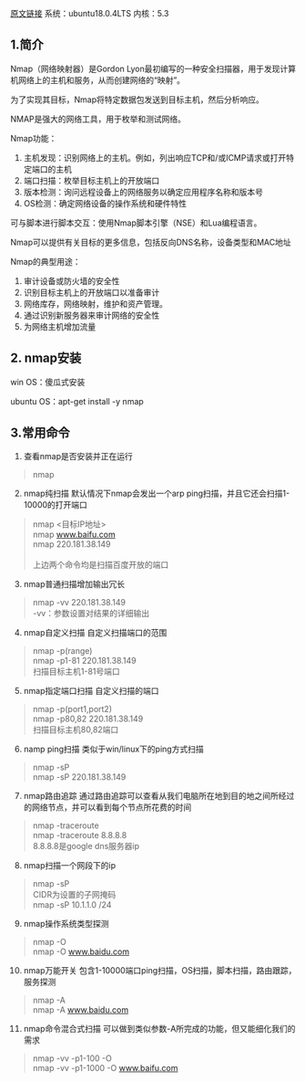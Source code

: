 [原文链接](https://blog.csdn.net/code_ac/article/details/74131967)
系统：ubuntu18.0.4LTS
内核：5.3

## 1.简介
Nmap（网络映射器）是Gordon Lyon最初编写的一种安全扫描器，用于发现计算机网络上的主机和服务，从而创建网络的“映射”。

为了实现其目标，Nmap将特定数据包发送到目标主机，然后分析响应。

NMAP是强大的网络工具，用于枚举和测试网络。

Nmap功能：
1. 主机发现：识别网络上的主机。例如，列出响应TCP和/或ICMP请求或打开特定端口的主机
2. 端口扫描：枚举目标主机上的开放端口
3. 版本检测：询问远程设备上的网络服务以确定应用程序名称和版本号
4. OS检测：确定网络设备的操作系统和硬件特性

可与脚本进行脚本交互：使用Nmap脚本引擎（NSE）和Lua编程语言。

Nmap可以提供有关目标的更多信息，包括反向DNS名称，设备类型和MAC地址

Nmap的典型用途：
1. 审计设备或防火墙的安全性
2. 识别目标主机上的开放端口以准备审计
3. 网络库存，网络映射，维护和资产管理。
4. 通过识别新服务器来审计网络的安全性
5. 为网络主机增加流量

## 2. nmap安装
win OS：傻瓜式安装

ubuntu OS：apt-get install -y nmap

## 3.常用命令
1. 查看nmap是否安装并正在运行
> nmap

2. nmap纯扫描
默认情况下nmap会发出一个arp ping扫描，并且它还会扫描1-10000的打开端口
> nmap <目标IP地址><br>
> nmap www.baifu.com<br>
> nmap 220.181.38.149<br>
> <br>
> 上边两个命令均是扫描百度开放的端口

3. nmap普通扫描增加输出冗长
> nmap -vv 220.181.38.149<br>
> -vv：参数设置对结果的详细输出

4. nmap自定义扫描
自定义扫描端口的范围
> nmap -p(range) <target IP><br>
> nmap -p1-81 220.181.38.149<br>
> 扫描目标主机1-81号端口<br>

5. nmap指定端口扫描
自定义扫描的端口
> nmap -p(port1,port2)<target IP><br>
> nmap -p80,82 220.181.38.149<br>
> 扫描目标主机80,82端口

6. namp ping扫描
类似于win/linux下的ping方式扫描
> nmap -sP <target IP><br>
> nmap -sP 220.181.38.149

7. nmap路由追踪
通过路由追踪可以查看从我们电脑所在地到目的地之间所经过的网络节点，并可以看到每个节点所花费的时间
> nmap -traceroute <target IP><br>
> nmap -traceroute 8.8.8.8<br>
> 8.8.8.8是google dns服务器ip

8. nmap扫描一个网段下的ip
> nmap -sP <network address> </CIDR> <br>
> CIDR为设置的子网掩码<br>
> nmap -sP 10.1.1.0 /24

9. nmap操作系统类型探测
> nmap -O <target IP><br>
> nmap -O www.baidu.com

10. nmap万能开关
包含1-10000端口ping扫描，OS扫描，脚本扫描，路由跟踪，服务探测
> nmap -A <target IP><br>
> nmap -A www.baidu.com<br>

11. nmap命令混合式扫描
可以做到类似参数-A所完成的功能，但又能细化我们的需求
> nmap -vv -p1-100 -O <target IP><br>
> nmap -vv -p1-1000 -O www.baifu.com
